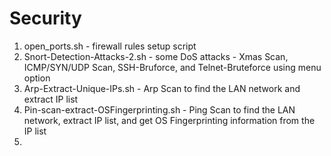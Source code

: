 # Security

1) open_ports.sh - firewall rules setup script
2) Snort-Detection-Attacks-2.sh - some DoS attacks - Xmas Scan, ICMP/SYN/UDP Scan, SSH-Bruforce, and Telnet-Bruteforce using menu option
3) Arp-Extract-Unique-IPs.sh - Arp Scan to find the LAN network and extract IP list
4) Pin-scan-extract-OSFingerprinting.sh - Ping Scan to find the LAN network, extract IP list, and get OS Fingerprinting information from the IP list
5) 
